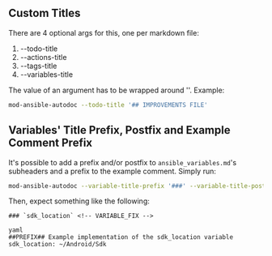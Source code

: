## Custom Titles
There are 4 optional args for this, one per markdown file:

1. --todo-title
2. --actions-title
3. --tags-title
4. --variables-title

The value of an argument has to be wrapped around ''. Example:
```sh
mod-ansible-autodoc --todo-title '## IMPROVEMENTS FILE'
```

## Variables' Title Prefix, Postfix and Example Comment Prefix
It's possible to add a prefix and/or postfix to `ansible_variables.md`'s subheaders and a prefix to the example comment. Simply run:
```sh
mod-ansible-autodoc --variable-title-prefix '###' --variable-title-postfix ' <!-- VARIABLE_FIX -->' --variable-example-comment-prefix '##PREFIX##'
```

Then, expect something like the following:
```
### `sdk_location` <!-- VARIABLE_FIX -->

yaml
##PREFIX## Example implementation of the sdk_location variable
sdk_location: ~/Android/Sdk

```
